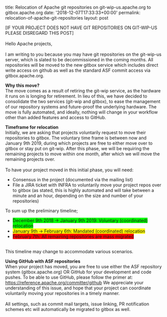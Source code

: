 title: Relocation of Apache git repositories on git-wip-us.apache.org to gitbox.apache.org
date: '2018-12-07T17:33:33+00:00'
permalink: relocation-of-apache-git-repositories
layout: post

<p>[IF YOUR PROJECT DOES NOT HAVE GIT REPOSITORIES ON GIT-WIP-US PLEASE DISREGARD THIS POST]<br /><br />Hello Apache projects,<br /><br />I am writing to you because you may have git repositories on the git-wip-us server, which is slated to be decommissioned in the coming months. All repositories will be moved to the new gitbox service which includes direct write access on github as well as the standard ASF commit access via gitbox.apache.org.</p> 
  <p><strong>Why this move?</strong><br />The move comes as a result of retiring the git-wip service, as the hardware it runs on is longing for retirement. In lieu of this, we have decided to consolidate the two services (git-wip and gitbox), to ease the management of our repository systems and future-proof the underlying hardware. The move is fully automated, and ideally, nothing will change in your workflow other than added features and access to GitHub.<br /></p> 
  <p><strong>Timeframe for relocation</strong><br />Initially, we are asking that projects voluntarily request to move their repositories to gitbox. The voluntary time frame is between now and January 9th 2019, during which projects are free to either move over to gitbox or stay put on git-wip. After this phase, we will be requiring the remaining projects to move within one month, after which we will move the remaining projects over.<br /><br />To have your project moved in this initial phase, you will need:<br /></p> 
  <ul> 
    <li>Consensus in the project (documented via the mailing list)</li> 
    <li>File a JIRA ticket with INFRA to voluntarily move your project repos over to gitbox (as stated, this is highly automated and will take between a minute and an hour, depending on the size and number of your repositories)<br /></li> 
  </ul> 
  <p>To sum up the preliminary timeline;<span style="background-color: #02ff00;"></span></p> 
  <ul> 
    <li><span style="background-color: #02ff00;">December 9th 2018 -&gt; January 9th 2019: Voluntary (coordinated) relocation</span></li> 
    <li><span style="background-color: #ffff00;">January 9th -&gt; February 6th: Mandated (coordinated) relocation</span></li> 
    <li><span style="background-color: #ff0000;">February 7th: All remaining repositories are mass migrated</span></li> 
  </ul> 
  <p><br />This timeline may change to accommodate various scenarios.<br /></p> 
  <p><strong>Using GitHub with ASF repositories</strong><br />When your project has moved, you are free to use either the ASF repository system (gitbox.apache.org) OR GitHub for your development and code pushes. To be able to use GitHub, please follow the primer at: <a href="https://reference.apache.org/committer/github">https://reference.apache.org/committer/github</a> We appreciate your understanding of this issue, and hope that your project can coordinate voluntarily moving your repositories in a timely manner.<br /><br />All settings, such as commit mail targets, issue linking, PR notification schemes etc will automatically be migrated to gitbox as well.<br /></p>

